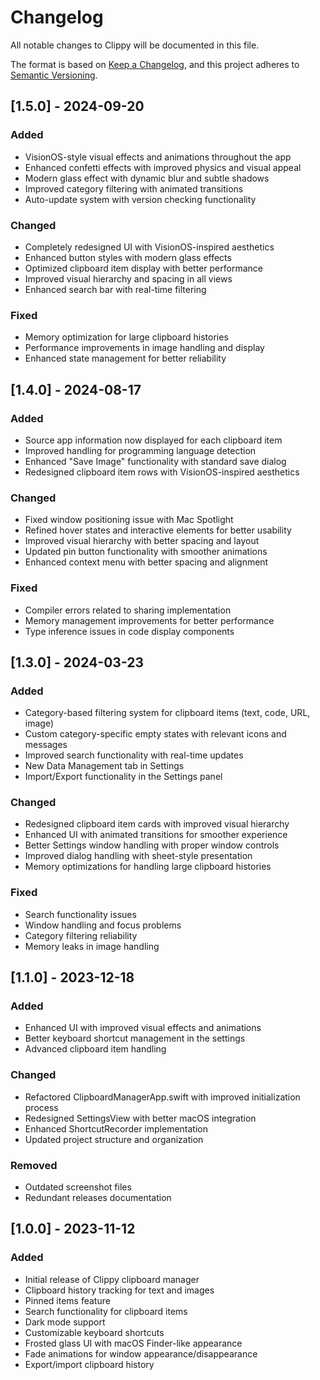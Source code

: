# Changelog

All notable changes to Clippy will be documented in this file.

The format is based on [Keep a Changelog](https://keepachangelog.com/en/1.0.0/),
and this project adheres to [Semantic Versioning](https://semver.org/spec/v2.0.0.html).

## [1.5.0] - 2024-09-20

### Added
- VisionOS-style visual effects and animations throughout the app
- Enhanced confetti effects with improved physics and visual appeal
- Modern glass effect with dynamic blur and subtle shadows
- Improved category filtering with animated transitions
- Auto-update system with version checking functionality

### Changed
- Completely redesigned UI with VisionOS-inspired aesthetics
- Enhanced button styles with modern glass effects
- Optimized clipboard item display with better performance
- Improved visual hierarchy and spacing in all views
- Enhanced search bar with real-time filtering

### Fixed
- Memory optimization for large clipboard histories
- Performance improvements in image handling and display
- Enhanced state management for better reliability

## [1.4.0] - 2024-08-17

### Added
- Source app information now displayed for each clipboard item
- Improved handling for programming language detection
- Enhanced "Save Image" functionality with standard save dialog
- Redesigned clipboard item rows with VisionOS-inspired aesthetics

### Changed
- Fixed window positioning issue with Mac Spotlight
- Refined hover states and interactive elements for better usability
- Improved visual hierarchy with better spacing and layout
- Updated pin button functionality with smoother animations
- Enhanced context menu with better spacing and alignment

### Fixed
- Compiler errors related to sharing implementation
- Memory management improvements for better performance
- Type inference issues in code display components

## [1.3.0] - 2024-03-23

### Added
- Category-based filtering system for clipboard items (text, code, URL, image)
- Custom category-specific empty states with relevant icons and messages
- Improved search functionality with real-time updates
- New Data Management tab in Settings
- Import/Export functionality in the Settings panel

### Changed
- Redesigned clipboard item cards with improved visual hierarchy
- Enhanced UI with animated transitions for smoother experience
- Better Settings window handling with proper window controls
- Improved dialog handling with sheet-style presentation
- Memory optimizations for handling large clipboard histories

### Fixed
- Search functionality issues
- Window handling and focus problems
- Category filtering reliability
- Memory leaks in image handling

## [1.1.0] - 2023-12-18

### Added
- Enhanced UI with improved visual effects and animations
- Better keyboard shortcut management in the settings
- Advanced clipboard item handling

### Changed
- Refactored ClipboardManagerApp.swift with improved initialization process
- Redesigned SettingsView with better macOS integration
- Enhanced ShortcutRecorder implementation
- Updated project structure and organization

### Removed
- Outdated screenshot files
- Redundant releases documentation

## [1.0.0] - 2023-11-12

### Added
- Initial release of Clippy clipboard manager
- Clipboard history tracking for text and images
- Pinned items feature
- Search functionality for clipboard items
- Dark mode support
- Customizable keyboard shortcuts
- Frosted glass UI with macOS Finder-like appearance
- Fade animations for window appearance/disappearance
- Export/import clipboard history
